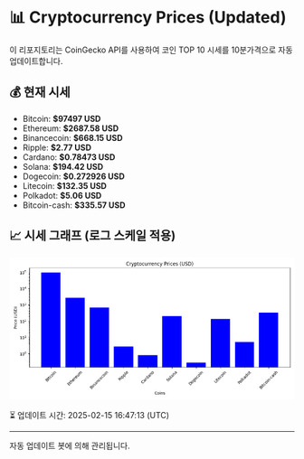 
# 📊 Cryptocurrency Prices (Updated)

이 리포지토리는 CoinGecko API를 사용하여 코인 TOP 10 시세를 10분가격으로 자동 업데이트합니다.

## 💰 현재 시세
- Bitcoin: **$97497 USD**
- Ethereum: **$2687.58 USD**
- Binancecoin: **$668.15 USD**
- Ripple: **$2.77 USD**
- Cardano: **$0.78473 USD**
- Solana: **$194.42 USD**
- Dogecoin: **$0.272926 USD**
- Litecoin: **$132.35 USD**
- Polkadot: **$5.06 USD**
- Bitcoin-cash: **$335.57 USD**

## 📈 시세 그래프 (로그 스케일 적용)
![Crypto Prices](crypto_prices.png)

⏳ 업데이트 시간: 2025-02-15 16:47:13 (UTC)

---
자동 업데이트 봇에 의해 관리됩니다.
